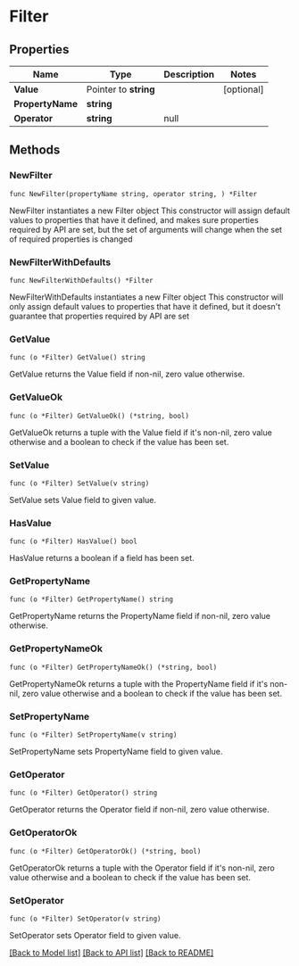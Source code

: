 # Filter

## Properties

Name | Type | Description | Notes
------------ | ------------- | ------------- | -------------
**Value** | Pointer to **string** |  | [optional] 
**PropertyName** | **string** |  | 
**Operator** | **string** | null | 

## Methods

### NewFilter

`func NewFilter(propertyName string, operator string, ) *Filter`

NewFilter instantiates a new Filter object
This constructor will assign default values to properties that have it defined,
and makes sure properties required by API are set, but the set of arguments
will change when the set of required properties is changed

### NewFilterWithDefaults

`func NewFilterWithDefaults() *Filter`

NewFilterWithDefaults instantiates a new Filter object
This constructor will only assign default values to properties that have it defined,
but it doesn't guarantee that properties required by API are set

### GetValue

`func (o *Filter) GetValue() string`

GetValue returns the Value field if non-nil, zero value otherwise.

### GetValueOk

`func (o *Filter) GetValueOk() (*string, bool)`

GetValueOk returns a tuple with the Value field if it's non-nil, zero value otherwise
and a boolean to check if the value has been set.

### SetValue

`func (o *Filter) SetValue(v string)`

SetValue sets Value field to given value.

### HasValue

`func (o *Filter) HasValue() bool`

HasValue returns a boolean if a field has been set.

### GetPropertyName

`func (o *Filter) GetPropertyName() string`

GetPropertyName returns the PropertyName field if non-nil, zero value otherwise.

### GetPropertyNameOk

`func (o *Filter) GetPropertyNameOk() (*string, bool)`

GetPropertyNameOk returns a tuple with the PropertyName field if it's non-nil, zero value otherwise
and a boolean to check if the value has been set.

### SetPropertyName

`func (o *Filter) SetPropertyName(v string)`

SetPropertyName sets PropertyName field to given value.


### GetOperator

`func (o *Filter) GetOperator() string`

GetOperator returns the Operator field if non-nil, zero value otherwise.

### GetOperatorOk

`func (o *Filter) GetOperatorOk() (*string, bool)`

GetOperatorOk returns a tuple with the Operator field if it's non-nil, zero value otherwise
and a boolean to check if the value has been set.

### SetOperator

`func (o *Filter) SetOperator(v string)`

SetOperator sets Operator field to given value.



[[Back to Model list]](../README.md#documentation-for-models) [[Back to API list]](../README.md#documentation-for-api-endpoints) [[Back to README]](../README.md)


